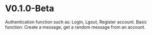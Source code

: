 # V0.1.0-Beta
Authentication function such as: Login, Lgout, Register account.
Basic function: Create a message, get a random message from an account.